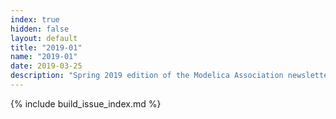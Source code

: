 ```yaml
---
index: true
hidden: false
layout: default
title: "2019-01"
name: "2019-01"
date: 2019-03-25
description: "Spring 2019 edition of the Modelica Association newsletter"
---
```


{% include build_issue_index.md %}
